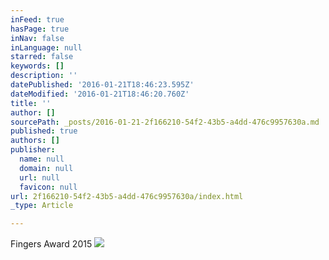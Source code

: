 ```yaml
---
inFeed: true
hasPage: true
inNav: false
inLanguage: null
starred: false
keywords: []
description: ''
datePublished: '2016-01-21T18:46:23.595Z'
dateModified: '2016-01-21T18:46:20.760Z'
title: ''
author: []
sourcePath: _posts/2016-01-21-2f166210-54f2-43b5-a4dd-476c9957630a.md
published: true
authors: []
publisher:
  name: null
  domain: null
  url: null
  favicon: null
url: 2f166210-54f2-43b5-a4dd-476c9957630a/index.html
_type: Article

---
```

Fingers Award 2015
![](https://the-grid-user-content.s3-us-west-2.amazonaws.com/cee35706-a4c2-4362-bd96-c85d63dbeb88.jpg)